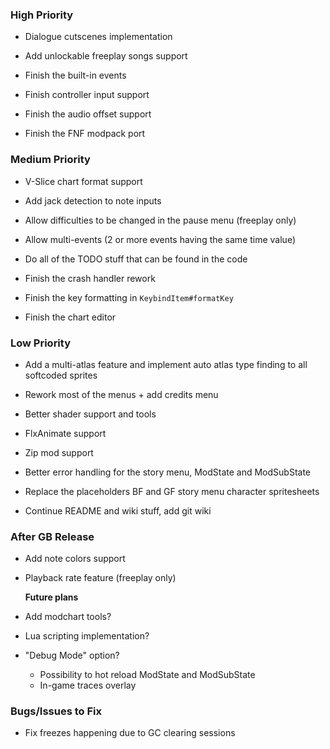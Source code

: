 ### High Priority
- Dialogue cutscenes implementation
- Add unlockable freeplay songs support

- Finish the built-in events
- Finish controller input support
- Finish the audio offset support
- Finish the FNF modpack port

### Medium Priority
- V-Slice chart format support
- Add jack detection to note inputs
- Allow difficulties to be changed in the pause menu (freeplay only)
- Allow multi-events (2 or more events having the same time value)
- Do all of the TODO stuff that can be found in the code

- Finish the crash handler rework
- Finish the key formatting in `KeybindItem#formatKey`
- Finish the chart editor

### Low Priority
- Add a multi-atlas feature and implement auto atlas type finding to all softcoded sprites
- Rework most of the menus + add credits menu
- Better shader support and tools
- FlxAnimate support
- Zip mod support

- Better error handling for the story menu, ModState and ModSubState
- Replace the placeholders BF and GF story menu character spritesheets
- Continue README and wiki stuff, add git wiki

### After GB Release
- Add note colors support
- Playback rate feature (freeplay only)

  **Future plans**
- Add modchart tools?
- Lua scripting implementation?

- "Debug Mode" option?
  * Possibility to hot reload ModState and ModSubState
  * In-game traces overlay

### Bugs/Issues to Fix
- Fix freezes happening due to GC clearing sessions